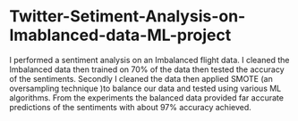 # Twitter-Setiment-Analysis-on-Imablanced-data-ML-project
I performed a sentiment analysis on an Imbalanced flight data. I cleaned the Imbalanced data then trained on 70% of the data then tested the accuracy of the sentiments. Secondly I cleaned the data then applied SMOTE (an oversampling technique )to balance our data and tested using various ML algorithms. From the experiments the balanced data provided far accurate predictions of the sentiments with about 97% accuracy achieved. 
